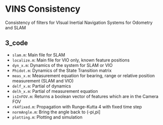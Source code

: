 # VINS Consistency
Consistency of filters for VIsual Inertial Navigation Systems for Odometry and SLAM

## 3_code
* `slam.m`: Main file for SLAM
* `localize.m`: Main file for VIO only, known feature positions
* `dyn_x.m`: Dynamics of the system for SLAM or VIO
* `Phidot.m`: Dynamics of the State Transition matrix
* `meas_x.m`: Measurement equation for bearing, range or relative position measurement (SLAM and VIO)
* `delf_x.m`: Partial of dynamics
* `delh_x.m`: Partial of measurement equation
* `isInFOV.m`: Returns a boolean vector of features which are in the Camera FOV
* `rk4fixed.m`: Propagation with Runge-Kutta 4 with fixed time step
* `normAngle.m`: Bring the angle back to (-pi,pi]
* `plotting.m`: Plotting and simulation
